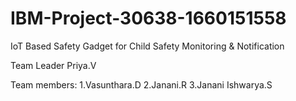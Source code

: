 # IBM-Project-30638-1660151558
IoT Based Safety Gadget for Child Safety Monitoring &amp; Notification

Team Leader 
Priya.V

Team members:
1.Vasunthara.D
2.Janani.R
3.Janani Ishwarya.S
